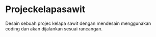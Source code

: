 # Projeckelapasawit
Desain sebuah projec kelapa sawit dengan mendesain menggunakan coding dan akan dijalankan sesuai rancangan.
